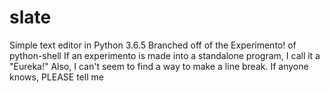 # slate
 Simple text editor in Python 3.6.5
 Branched off of the Experimento! of python-shell
 If an experimento is made into a standalone program, I call it a "Eureka!"
 Also, I can't seem to find a way to make a line break. If anyone knows, PLEASE tell me